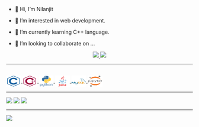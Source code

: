  - <p>👋 Hi, I’m Nilanjit</p>
  - <p>👀 I’m interested in web development.</p>
  - <p>🌱 I’m currently learning C++ language.</p>
  - <p>💞️ I’m looking to collaborate on ...</p>
<div align="center">
  <a href="https://github.com/CoderMADMAX">
<img height="160em" src="https://github-readme-stats.vercel.app/api?username=CoderMADMAX&show_icons=true&theme=dracula&include_all_commits=true&count_private=true"/>
<img height="160em" src="https://github-readme-stats.vercel.app/api/top-langs/?username=CoderMADMAX&layout=compact&langs_count=7&theme=dracula"/>
</div>
  <hr>
  <div style="display: inline_block"><br>
  <img align="center" alt="Rafa-HTML" height="30" width="40" src="https://github.com/devicons/devicon/blob/master/icons/c/c-line.svg">
  <img align="center" alt="Rafa-Cplusplus" height="30" width="40" src="https://github.com/devicons/devicon/blob/master/icons/cplusplus/cplusplus-line.svg">
  <img align="center" alt="Rafa-HTML" height="30" width="40" src="https://github.com/devicons/devicon/blob/master/icons/python/python-original-wordmark.svg">
  <img align="center" alt="Rafa-HTML" height="30" width="40" src="https://github.com/devicons/devicon/blob/master/icons/java/java-original-wordmark.svg">  
  <img align="center" alt="Rafa-HTML" height="30" width="40" src="https://github.com/devicons/devicon/blob/master/icons/mysql/mysql-original-wordmark.svg">
  <img align="center" alt="Rafa-HTML" height="30" width="40" src="https://github.com/devicons/devicon/blob/master/icons/jupyter/jupyter-original-wordmark.svg">
</div>
<hr>
<div>
  <a href="https://instagram.com/i.am.madmax" target="_blank"><img src="https://img.shields.io/badge/-Instagram-%23E4405F?style=for-the-badge&logo=instagram&logoColor=white" target="_blank"></a>
  <a href = "mailto:nilanjit.baban07@gmail.com"><img src="https://img.shields.io/badge/-Gmail-%23333?style=for-the-badge&logo=gmail&logoColor=white" target="_blank"></a>
  <a href="https://www.linkedin.com/in/nilanjit-phulia-a9b365196" target="_blank"><img src="https://img.shields.io/badge/-LinkedIn-%230077B5?style=for-the-badge&logo=linkedin&logoColor=white" target="_blank"></a> 
 </div>
  <hr>
  <img src="https://visitor-badge.glitch.me/badge?page_id=CoderMADMAX.CoderMADMAX">
   

